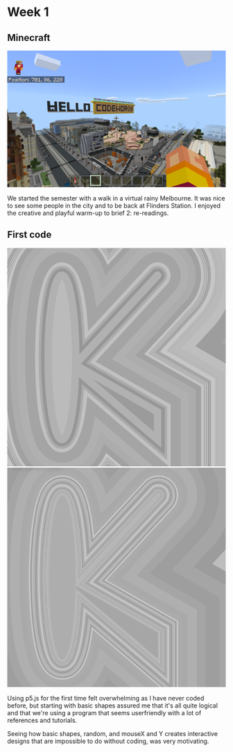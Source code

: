 # Week 1

## Minecraft
![](https://github.com/KristineGudmundsen/CodeWords/raw/master/SKO/Week_01/Minecraft.png)

We started the semester with a walk in a virtual rainy Melbourne. It was nice to see some people in the city and to be back at Flinders Station. I enjoyed the creative and playful warm-up to brief 2: re-readings. 


## First code
![this is an image](https://github.com/KristineGudmundsen/CodeWords/raw/master/SKO/Week_01/K1.png)
![this is an image](https://github.com/KristineGudmundsen/CodeWords/raw/master/SKO/Week_01/K2.png)

Using p5.js for the first time felt overwhelming as I have never coded before, but starting with basic shapes assured me that it's all quite logical and that we're using a program that seems userfriendly with a lot of references and tutorials. 

Seeing how basic shapes, random, and mouseX and Y creates interactive designs that are impossible to do without coding, was very motivating. 
